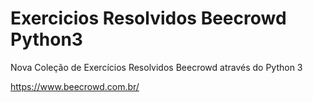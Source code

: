 # Exercicios Resolvidos Beecrowd Python3
Nova Coleção de Exercícios Resolvidos Beecrowd através do Python 3

https://www.beecrowd.com.br/

